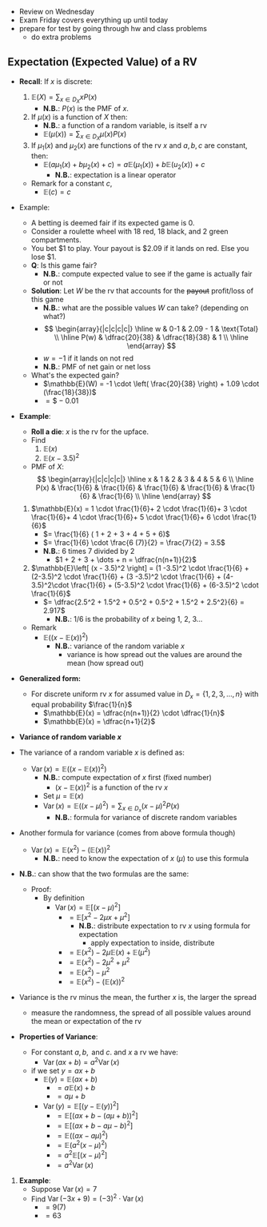 - Review on Wednesday
- Exam Friday covers everything up until today
- prepare for test by going through hw and class problems
	- do extra problems

## Expectation (Expected Value) of a RV

- **Recall**: If $x$ is discrete:
	1. $\mathbb{E}(X) = \sum_{x \in D_{X}} x P(x)$
		- **N.B.**: $P(x)$ is the PMF of $x$.
	2. If $\mu(x)$ is a function of $X$ then:
		- **N.B.**: a function of a random variable, is itself a rv
		- $\mathbb{E}(\mu(x)) = \sum_{x \in D_{X}} \mu(x)P(x)$
	3. If $\mu_{1}(x)$ and $\mu_{2}(x)$ are functions of the rv $x$ and $a, b, c$ are constant, then:
		- $\mathbb{E}(a\mu_{1}(x)+b\mu_{2}(x)+c) = a\mathbb{E}(\mu_{1}(x)) + b \mathbb{E}(u_{2}(x)) + c$
			- **N.B.**: expectation is a linear operator
	- Remark for a constant $c$,
		- $\mathbb{E}(c) = c$

- Example:
	- A betting is deemed fair if its expected game is 0.
	- Consider a roulette wheel with 18 red, 18 black, and 2 green compartments.
	- You bet $1 to play. Your payout is $2.09 if it lands on red. Else you lose $1.
	- **Q**: Is this game fair?
		- **N.B.**: compute expected value to see if the game is actually fair or not
	- **Solution**: Let $W$ be the rv that accounts for the ~~payout~~ profit/loss of this game
		- **N.B.**: what are the possible values $W$ can take? (depending on what?)
		-  $$ \begin{array}{|c|c|c|c|} \hline w & 0-1 & 2.09 - 1 & \text{Total} \\ \hline P(w) & \dfrac{20}{38} & \dfrac{18}{38} & 1 \\ \hline \end{array} $$
		- $w = -1$ if it lands on not red
		- **N.B.**: PMF of net gain or net loss
	- What's the expected gain?
		- $\mathbb{E}(W) = -1 \cdot \left( \frac{20}{38} \right) + 1.09 \cdot (\frac{18}{38})$
		- $= \$ - 0.01$

- **Example**:
	- **Roll a die**: $x$ is the rv for the upface.
	- Find
		1. $\mathbb{E}(x)$
		2. $\mathbb{E}(x - 3.5)^2$
	- PMF of $X$:  $$ \begin{array}{|c|c|c|c|} \hline x & 1 & 2 & 3 & 4 & 5 & 6 \\ \hline P(x) & \frac{1}{6} & \frac{1}{6} & \frac{1}{6} & \frac{1}{6} & \frac{1}{6} & \frac{1}{6}  \\ \hline \end{array} $$
	1. $\mathbb{E}(x) =  1 \cdot \frac{1}{6}+ 2 \cdot \frac{1}{6}+ 3 \cdot \frac{1}{6}+ 4 \cdot \frac{1}{6}+ 5 \cdot \frac{1}{6}+ 6 \cdot \frac{1}{6}$
		- $= \frac{1}{6} ( 1 + 2 + 3 + 4 + 5 + 6)$
		- $= \frac{1}{6} \cdot \frac{6 (7)}{2} = \frac{7}{2} = 3.5$
		- **N.B.**: 6 times 7 divided by 2
			- $1 + 2 + 3 + \dots + n = \dfrac{n(n+1)}{2}$
	2. $\mathbb{E}\left[ (x - 3.5)^2 \right] = (1 -3.5)^2 \cdot \frac{1}{6} + (2-3.5)^2 \cdot \frac{1}{6} + (3 -3.5)^2 \cdot \frac{1}{6} + (4-3.5)^2\cdot \frac{1}{6} + (5-3.5)^2 \cdot \frac{1}{6} + (6-3.5)^2 \cdot \frac{1}{6}$
		- $= \dfrac{2.5^2 + 1.5^2 + 0.5^2 + 0.5^2 + 1.5^2 + 2.5^2}{6} = 2.917$
			- **N.B.**: 1/6 is the probability of $x$ being 1, 2, 3...
	- Remark
		- $\mathbb{E}((x - \mathbb{E}(x))^2)$
			- **N.B.**: variance of the random variable $x$ 
				- variance is how spread out the values are around the mean (how spread out)

- **Generalized form:**
	- For discrete uniform rv $x$ for assumed value in $D_{x} = \{ 1, 2, 3,\dots , n \}$ with equal probability $\frac{1}{n}$
		- $\mathbb{E}(x) = \dfrac{n(n+1)}{2} \cdot \dfrac{1}{n}$
		- $\mathbb{E}(x) = \dfrac{n+1}{2}$

- **Variance of random variable $x$** 
- The variance of a random variable $x$ is defined as:
	- $\operatorname{Var}(x) = \mathbb{E}((x-\mathbb{E}(x))^2)$
		- **N.B.**: compute expectation of $x$ first (fixed number)
			- $(x-\mathbb{E}(x))^2$ is a function of the rv $x$ 
		- Set $\mu = \mathbb{E}(x)$
		- $\operatorname{Var}(x) = \mathbb{E}((x-\mu)^2) = \sum_{x \in D_{x}} (x-\mu)^2 P(x)$
			- **N.B.**: formula for variance of discrete random variables
- Another formula for variance (comes from above formula though)
	- $\operatorname{Var}(x) = \mathbb{E}(x^2) - (\mathbb{E}(x))^2$
		- **N.B.**: need to know the expectation of $x$ $(\mu)$ to use this formula
- **N.B.**: can show that the two formulas are the same:
	- Proof:
		- By definition
			- $\operatorname{Var}(x) = \mathbb{E}\left[ (x - \mu)^2 \right]$
				- $=\mathbb{E}\left[ x^2 - 2\mu x + \mu^{2} \right]$
					- **N.B.**: distribute expectation to rv $x$ using formula for expectation
						- apply expectation to inside, distribute
				- $= \mathbb{E}(x^2) - 2\mu \mathbb{E}(x) + \mathbb{E}(\mu^{2})$
				- $=\mathbb{E}(x^2) - 2\mu^{2} + \mu^{2}$
				- $= \mathbb{E}(x^2) - \mu^{2}$
				- $=\mathbb{E}(x^2) - \left( \mathbb{E}(x) \right)^2$
	
- Variance is the rv minus the mean, the further $x$ is, the larger the spread
	 - measure the randomness, the spread of all possible values around the mean or expectation of the rv

- **Properties of Variance**:
	- For constant $a, b, \text{ and } c$. and $x$ a rv we have:
		- $\operatorname{Var}(ax + b) = a^2 \operatorname{Var}(x)$
	- if we set $y = ax + b$
		- $\mathbb{E}(y) = \mathbb{E}(ax + b)$
			- $= a\mathbb{E}(x) + b$
			- $= a \mu + b$
		- $\operatorname{Var}(y) = \mathbb{E}\left[ (y - \mathbb{E}(y))^2 \right]$
			- $= \mathbb{E}\left[ (ax + b - (a\mu + b))^2 \right]$
			- $= \mathbb{E}\left[ (ax + b -a\mu -b)^2 \right]$
			- $= \mathbb{E}\left( (ax - a\mu)^2 \right)$
			- $= \mathbb{E}\left( a^2(x - \mu)^2 \right)$
			- $= a^2 \mathbb{E}\left[ (x - \mu)^2 \right]$
			- $= a^2 \operatorname{Var}(x)$

1. **Example**:
	- Suppose $\operatorname{Var}(x) = 7$
	- Find $\operatorname{Var}(-3x + 9) = (-3)^2 \cdot \operatorname{Var}(x)$
		- $= 9(7)$
		- $= 63$
